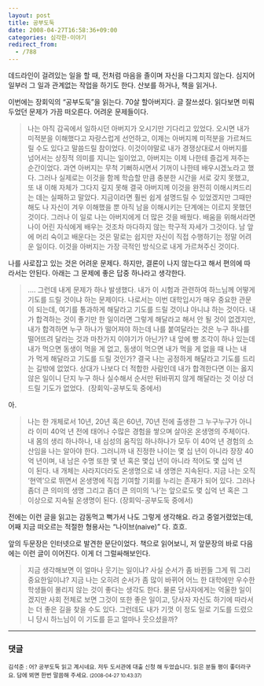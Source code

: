 ```yaml
---
layout: post
title: 공부도둑
date: 2008-04-27T16:58:36+09:00
categories: 심각한-이야기
redirect_from:
  - /788
---
```


데드라인이 걸려있는 일을 할 때, 전처럼 마음을 졸이며 자신을 다그치지 않는다. 심지어 일부러 그 일과 관계없는 작업을 하기도 한다. 산보를 하거나, 책을 읽거나.

이번에는 장회익의 “공부도둑”을 읽는다. 70살 할아버지다. 글 잘쓰셨다. 읽다보면 미뤄두었던 문제가 가끔 떠오른다. 어려운 문제들이다.

> 나는 아직 감곡에서 일하시던 아버지가 오시기만 기다리고 있었다. 오시면 내가 미적분을 이해했다고 자랑스럽게 선언하고, 이제는 아버지께 미적분을 가르쳐드릴 수도 있다고 말씀드릴 참이었다. 이것이야말로 내가 경쟁상대로서 아버지를 넘어서는 상징적 의미를 지니는 일이었고, 아버지는 이제 나한테 즐겁게 져주는 순간이었다. 과연 아버지는 무척 기뻐하시면서 기꺼이 나한테 배우시겠노라고 했다. 그러나 실제로는 이것을 함께 학습할 만큼 충분한 시간을 서로 갖지 못했고, 또 내 이해 자체가 그다지 깊지 못해 결국 아버지께 이것을 완전히 이해시켜드리는 데는 실패하고 말았다. 지금이라면 훨씬 쉽게 설명드릴 수 있었겠지만 그때만 해도 나 자신이 겨우 이해했을 뿐 아직 남을 이해시키는 단계에는 이르지 못했던 것이다. 그러나 이 일로 나는 아버지에게 더 많은 것을 배웠다. 배움을 위해서라면 나이 어린 자식에게 배우는 것조차 마다하지 않는 학구적 자세가 그것이다. 남 앞에 머리 숙이고 배운다는 것은 말로는 쉽지만 자신이 직접 수행하기는 정말 어려운 일이다. 이것을 아버지는 가장 극적인 방식으로 내게 가르쳐주신 것이다.

나를 사로잡고 있는 것은 어려운 문제다. 하지만, 결론이 나지 않는다고 해서 편의에 따라서는 안된다. 아래는 그 문제에 좋은 답중 하나라고 생각한다.

> …. 그런데 내게 문제가 하나 발생했다. 내가 이 시험과 관련하여 하느님께 어떻게 기도를 드릴 것이냐 하는 문제이다. 나로서는 이번 대학입시가 매우 중요한 관문이 되는데, 여기를 통과하게 해달라고 기도를 드릴 것이냐 아니냐 하는 것이다. 내가 합격하는 것이 좋기만 한 일이라면 그렇게 해달라고 해서 안 될 것이 없겠지만, 내가 합격하면 누구 하나가 떨어져야 하는데 나를 붙여달라는 것은 누구 하나를 떨어뜨려 달라는 것과 마찬가지 이야기가 아닌가? 내 앞에 빵 조각이 하나 있는데 내가 먹으면 동생이 먹을 게 없고, 동생이 먹으면 내가 먹을 게 없을 때 나는 내가 먹게 해달라고 기도를 드릴 것인가? 결국 나는 공정하게 해달라고 기도를 드리는 길밖에 없었다. 상대가 나보다 더 적합한 사람인데 내가 합격한다면 이는 옳지 않은 일이니 단지 누구 하나 실수해서 순서만 뒤바뀌지 않게 해달라는 것 이상 더 드릴 기도가 없었다.  (장회익-공부도둑 중에서)

아.

> 나는 한 개체로서 10년, 20년 혹은 60년, 70년 전에 출생한 그 누구누구가 아니라 이미 40억 년 전에 태어나 수많은 경험을 쌓으며 살아온 온생명의 주체이다. 내 몸의 생리 하나하나, 내 심성의 움직임 하나하나가 모두 이 40억 년 경험의 소산임을 나는 알아야 한다. 그러니까 내 진정한 나이는 몇 십 년이 아니라 장장 40억 년이며, 내 남은 수명 또한 몇 년 혹은 몇십 년이 아니라 적어도 몇 십억 년이 된다. 내 개체는 사라지더라도 온생명으로 내 생명은 지속된다. 지금 나는 오직 ‘현역’으로 뛰면서 온생명에 직접 기여할 기회를 누리는 존재가 되어 있다. 그러나 좀더 큰 의미의 생명 그리고 좀더 큰 의미의 ‘나’는 앞으로도 몇 십억 년 혹은 그 이상으로 지속될 온생명이 된다. (장회익-공부도둑 중에서)

전에는 이런 글을 읽고는 감동먹고 뻑가서 나도 그렇게 생각해요. 라고 중얼거렸었는데, 어째 지금 떠오르는 적절한 형용사는 “나이브(naive)” 다. 흐흐.

앞의 두문장은 인터넷으로 발견한 문단이었다. 책으로 읽어보니, 저 앞문장의 바로 다음에는 이런 글이 이어진다. 이게 더 그럴싸해보인다.

> 지금 생각해보면 이 얼마나 웃기는 일이냐? 사실 순서가 좀 바뀐들 그게 뭐 그리 중요한일이냐? 지금 나는 오히려 순서가 좀 많이 바뀌어 어느 한 대학에만 우수한 학생들이 몰리지 않는 것이 좋다는 생각도 한다. 물론 당사자에게는 억울한 일이겠지만 사회 전체로 보면 그것이 또한 좋은 일이고, 당사자 자신도 하기에 따라서는 더 좋은 길을 찾을 수도 있다. 그런데도 내가 기껏 이 정도 일로 기도를 드렸으니 당시 하느님이 이 기도를 듣고 얼마나 웃으셨을까?



* * *

### 댓글



<!--- cmt:1155 --->
<!--- mail: --->
<!--- parent:0 --->

<small>김석준 : 어? 공부도둑 읽고 계시네요. 저두 도서관에 대출 신청 해 두었습니다. 읽은 분들 평이 좋더라구요. 담에 뵈면 한번 말씀해 주세요. <small>(2008-04-27 10:43:37)</small></small>

